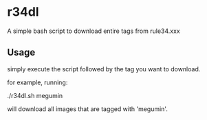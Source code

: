# r34dl
A simple bash script to download entire tags from rule34.xxx

## Usage
simply execute the script followed by the tag you want to download.

for example, running: 

./r34dl.sh megumin

will download all images that are tagged with 'megumin'.
